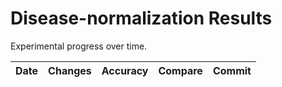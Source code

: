 # Disease-normalization Results

Experimental progress over time.

| Date | Changes | Accuracy | Compare | Commit |
| ---- | ------- | -------- | ------- | ------ |
